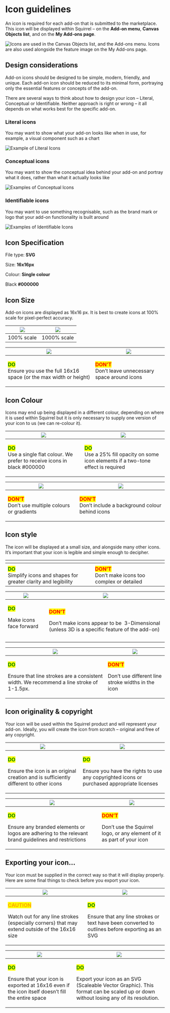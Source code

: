 # Icon guidelines

An icon is required for each add-on that is submitted to the marketplace. This icon will be displayed within Squirrel – on the **Add-on menu**, **Canvas Objects list**, and on the **My Add-ons page**.

![Icons are used in the Canvas Objects list, and the Add-ons menu.&#x20;
Icons are also used alongside the feature image on the My Add-ons page.](../../../.gitbook/assets/icon_usage.png)

## Design considerations

Add-on icons should be designed to be simple, modern, friendly, and unique. Each add-on icon should be reduced to its minimal form, portraying only the essential features or concepts of the add-on.&#x20;

There are several ways to think about how to design your icon – Literal, Conceptual or Identifiable. Neither approach is right or wrong – it all depends on what works best for the specific add-on.

### Literal icons

You may want to show what your add-on looks like when in use, for example, a visual component such as a chart

<div align="left"><img src="../../../.gitbook/assets/literal_icons.png" alt="Example of Literal Icons"></div>

### Conceptual icons

You may want to show the conceptual idea behind your add-on and portray what it does, rather than what it actually looks like

<div align="left"><img src="../../../.gitbook/assets/conceptual_icons.png" alt="Examples of Conceptual Icons"></div>

### Identifiable icons

You may want to use something recognisable, such as the brand mark or logo that your add-on functionality is built around

<div align="left"><img src="../../../.gitbook/assets/identifiable_icons.png" alt="Examples of Identifiable Icons"></div>

## Icon Specification

File type: **SVG**

Size: **16x16px**&#x20;

Colour: **Single colour**

Black **#000000**

## **Icon Size**

Add-on icons are displayed as 16x16 px. It is best to create icons at 100% scale for pixel-perfect accuracy.

| ![](../../../.gitbook/assets/small_icon_size_100.png) | ![](<../../../.gitbook/assets/small_icon_size_1000 (1).png>) |
| ----------------------------------------------------- | ------------------------------------------------------------ |
| 100% scale                                            | 1000% scale                                                  |

| ![](../../../.gitbook/assets/smal_icon_size_do.png)                                                                               | ![](../../../.gitbook/assets/small_icon_size_dont.png)                                                      |
| --------------------------------------------------------------------------------------------------------------------------------- | ----------------------------------------------------------------------------------------------------------- |
| <p><mark style="color:green;"><strong>DO</strong></mark> <br>Ensure you use the full 16x16 space (or the max width or height)</p> | <p><mark style="color:red;"><strong>DON’T</strong></mark><br>Don’t leave unnecessary space around icons</p> |

## Icon Colour

Icons may end up being displayed in a different colour, depending on where it is used within Squirrel but it is only necessary to supply one version of your icon to us (we can re-colour it).

| ![](../../../.gitbook/assets/small_icon_colour_single.png)                                                                            | ![](../../../.gitbook/assets/small_icon_colour_tone.png)                                                                                      |
| ------------------------------------------------------------------------------------------------------------------------------------- | --------------------------------------------------------------------------------------------------------------------------------------------- |
| <p><mark style="color:green;"><strong>DO</strong></mark><br>Use a single flat colour. We prefer to receive icons in black #000000</p> | <p><mark style="color:green;"><strong>DO</strong></mark><br>Use a 25% fill opacity on some icon elements if a two-tone effect is required</p> |

| ![](../../../.gitbook/assets/small_icon_colour_multiple.png)                                                 | ![](../../../.gitbook/assets/small_icon_colour_background.png)                                                  |
| ------------------------------------------------------------------------------------------------------------ | --------------------------------------------------------------------------------------------------------------- |
| <p><mark style="color:red;"><strong>DON’T</strong></mark><br>Don’t use multiple colours or gradients<br></p> | <p><mark style="color:red;"><strong>DON’T</strong></mark><br>Don’t include a background colour behind icons</p> |



## Icon style

The icon will be displayed at a small size, and alongside many other icons. It’s important that your icon is legible and simple enough to decipher.

<table data-header-hidden><thead><tr><th></th><th></th><th data-hidden></th></tr></thead><tbody><tr><td><img src="../../../.gitbook/assets/small_icon_style_simple.png" alt=""></td><td><img src="../../../.gitbook/assets/small_icon_style_complex.png" alt=""></td><td></td></tr><tr><td><mark style="color:green;"><strong>DO</strong></mark><br>Simplify icons and shapes for greater clarity and legibility</td><td><mark style="color:red;"><strong>DON’T</strong></mark><br>Don’t make icons too complex or detailed<br></td><td></td></tr></tbody></table>

| ![](../../../.gitbook/assets/small_icon_style_forward.png)                                         | ![](../../../.gitbook/assets/small_icon_style_3d.png)                                                                                                            |
| -------------------------------------------------------------------------------------------------- | ---------------------------------------------------------------------------------------------------------------------------------------------------------------- |
| <p><mark style="color:green;"><strong>DO</strong></mark></p><p>Make icons face forward<br><br></p> | <p><mark style="color:red;"><strong>DON’T</strong></mark></p><p>Don’t make icons appear to be  3-Dimensional (unless 3D is a specific feature of the add-on)</p> |

| ![](../../../.gitbook/assets/small_icon_style_line.png)                                                                                                    | ![](../../../.gitbook/assets/small_icon_style_line2.png)                                                                   |
| ---------------------------------------------------------------------------------------------------------------------------------------------------------- | -------------------------------------------------------------------------------------------------------------------------- |
| <p><mark style="color:green;"><strong>DO</strong></mark></p><p>Ensure that line strokes are a consistent width. We recommend a line stroke of 1-1.5px.</p> | <p><mark style="color:red;"><strong>DON’T</strong></mark></p><p>Don’t use different line stroke widths in the icon<br></p> |

## Icon originality & copyright

Your icon will be used within the Squirrel product and will represent your add-on. Ideally, you will create the icon from scratch – original and free of any copyright.

| ![](../../../.gitbook/assets/small_icon_copy_original.png)                                                                                                  | ![](../../../.gitbook/assets/small_icon_copy_license.png)                                                                                                    |
| ----------------------------------------------------------------------------------------------------------------------------------------------------------- | ------------------------------------------------------------------------------------------------------------------------------------------------------------ |
| <p><mark style="color:green;"><strong>DO</strong></mark></p><p>Ensure the icon is an original creation and is sufficiently different to other icons<br></p> | <p><mark style="color:green;"><strong>DO</strong></mark></p><p>Ensure you have the rights to use any copyrighted icons or purchased appropriate licenses</p> |

| ![](../../../.gitbook/assets/small_icon_copy_brand.png)                                                                                                                | ![](../../../.gitbook/assets/small_icon_copy_squirrel.png)                                                                                     |
| ---------------------------------------------------------------------------------------------------------------------------------------------------------------------- | ---------------------------------------------------------------------------------------------------------------------------------------------- |
| <p><mark style="color:green;"><strong>DO</strong></mark></p><p>Ensure any branded elements or logos are adhering to the relevant brand guidelines and restrictions</p> | <p><mark style="color:red;"><strong>DON’T</strong></mark></p><p>Don’t use the Squirrel logo, or any element of it as part of your icon<br></p> |

## Exporting your icon...

Your icon must be supplied in the correct way so that it will display properly. Here are some final things to check before you export your icon.

| ![](<../../../.gitbook/assets/icon_export_extend (1).png>)                                                                                                             | ![](../../../.gitbook/assets/small_icon_export_outline.png)                                                                                                        |
| ---------------------------------------------------------------------------------------------------------------------------------------------------------------------- | ------------------------------------------------------------------------------------------------------------------------------------------------------------------ |
| <p><mark style="color:orange;"><strong>CAUTION</strong></mark></p><p>Watch out for any line strokes (especially corners) that may extend outside of the 16x16 size</p> | <p><mark style="color:green;"><strong>DO</strong></mark></p><p>Ensure that any line strokes or text have been converted to outlines before exporting as an SVG</p> |

| ![](<../../../.gitbook/assets/small_icon_exprt_size (1).png>)                                                                                                           | ![](../../../.gitbook/assets/small_icon_export_svg.png)                                                                                                                                              |
| ----------------------------------------------------------------------------------------------------------------------------------------------------------------------- | ---------------------------------------------------------------------------------------------------------------------------------------------------------------------------------------------------- |
| <p><mark style="color:green;"><strong>DO</strong></mark></p><p>Ensure that your icon is exported at 16x16 even if the icon itself doesn’t fill the entire space<br></p> | <p><mark style="color:green;"><strong>DO</strong></mark></p><p>Export your icon as an SVG (Scaleable Vector Graphic). This format can be scaled up or down without losing any of its resolution.</p> |
